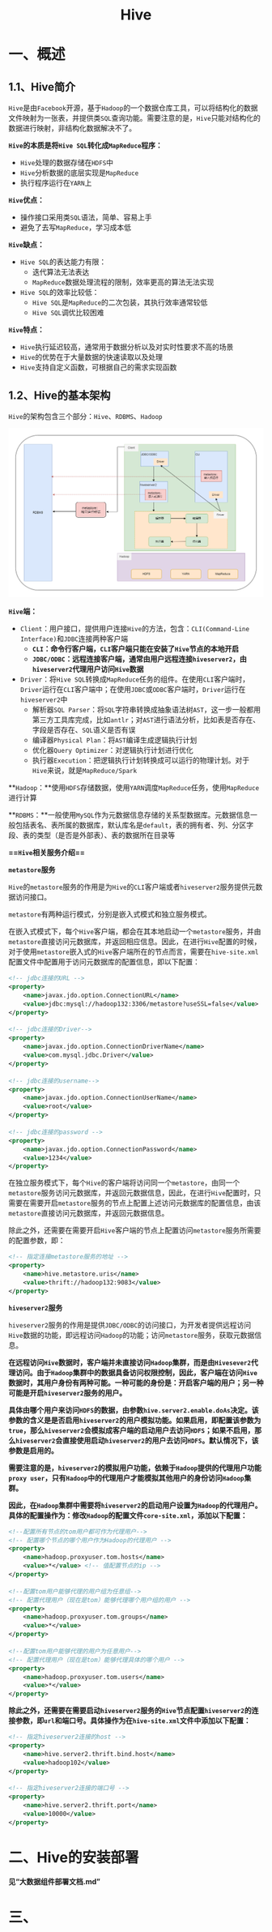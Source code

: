 <h1 align = "center">Hive
</h1>

# 一、概述

## 1.1、Hive简介

`Hive`是由`Facebook`开源，基于`Hadoop`的一个数据仓库工具，可以将结构化的数据文件映射为一张表，并提供类`SQL`查询功能。需要注意的是，`Hive`只能对结构化的数据进行映射，非结构化数据解决不了。

**`Hive`的本质是将`Hive SQL`转化成`MapReduce`程序：**

-   `Hive`处理的数据存储在`HDFS`中
-   `Hive`分析数据的底层实现是`MapReduce`
-   执行程序运行在`YARN`上

**`Hive`优点：**

-   操作接口采用类`SQL`语法，简单、容易上手
-   避免了去写`MapReduce`，学习成本低

**`Hive`缺点：**

-   `Hive SQL`的表达能力有限：
    -   迭代算法无法表达
    -   `MapReduce`数据处理流程的限制，效率更高的算法无法实现
-   `Hive SQL`的效率比较低：
    -   `Hive SQL`是``MapReduce``的二次包装，其执行效率通常较低
    -   `Hive SQL`调优比较困难

**`Hive`特点：**

-   `Hive`执行延迟较高，通常用于数据分析以及对实时性要求不高的场景
-   `Hive`的优势在于大量数据的快速读取以及处理
-   `Hive`支持自定义函数，可根据自己的需求实现函数

## 1.2、Hive的基本架构

`Hive`的架构包含三个部分：`Hive`、`RDBMS`、`Hadoop`

![Hive-架构.drawio](./06-Hive.assets/Hive-架构.drawio.png)

**`Hive`端：**

-   `Client`：用户接口，提供用户连接`Hive`的方法，包含：`CLI(Command-Line Interface)`和`JDBC`连接两种客户端
    -   **`CLI`：命令行客户端，`CLI`客户端只能在安装了`Hive`节点的本地开启**
    -   **`JDBC/ODBC`：远程连接客户端，通常由用户远程连接`hiveserver2`，由`hiveserver2`代理用户访问`Hive`数据**
-   `Driver`：将`Hive SQL`转换成`MapReduce`任务的组件。在使用`CLI`客户端时，`Driver`运行在`CLI`客户端中；在使用`JDBC`或`ODBC`客户端时，`Driver`运行在`hiveserver2`中
    -   解析器`SQL Parser`：将`SQL`字符串转换成抽象语法树`AST`，这一步一般都用第三方工具库完成，比如`antlr`；对`AST`进行语法分析，比如表是否存在、字段是否存在、`SQL`语义是否有误
    -   编译器`Physical Plan`：将`AST`编译生成逻辑执行计划
    -   优化器`Query Optimizer`：对逻辑执行计划进行优化
    -   执行器`Execution`：把逻辑执行计划转换成可以运行的物理计划。对于`Hive`来说，就是`MapReduce/Spark`

**`Hadoop`：**使用`HDFS`存储数据，使用`YARN`调度`MapReduce`任务，使用`MapReduce`进行计算

**`RDBMS`：**一般使用`MySQL`作为元数据信息存储的关系型数据库。元数据信息一般包括表名、表所属的数据库，默认库名是`default`，表的拥有者、列、分区字段、表的类型（是否是外部表）、表的数据所在目录等

**==`Hive`相关服务介绍==**

**`metastore`服务**

`Hive`的`metastore`服务的作用是为`Hive`的`CLI`客户端或者`hiveserver2`服务提供元数据访问接口。

`metastore`有两种运行模式，分别是嵌入式模式和独立服务模式。

在嵌入式模式下，每个`Hive`客户端，都会在其本地启动一个`metastore`服务，并由`metastore`直接访问元数据库，并返回相应信息。因此，在进行`Hive`配置的时候，对于使用`metastore`嵌入式的`Hive`客户端所在的节点而言，需要在`hive-site.xml`配置文件中配置用于访问元数据库的配置信息，即以下配置：

```xml
<!-- jdbc连接的URL -->
<property>
    <name>javax.jdo.option.ConnectionURL</name>
    <value>jdbc:mysql://hadoop132:3306/metastore?useSSL=false</value>
</property>

<!-- jdbc连接的Driver-->
<property>
    <name>javax.jdo.option.ConnectionDriverName</name>
    <value>com.mysql.jdbc.Driver</value>
</property>

<!-- jdbc连接的username-->
<property>
    <name>javax.jdo.option.ConnectionUserName</name>
    <value>root</value>
</property>

<!-- jdbc连接的password -->
<property>
    <name>javax.jdo.option.ConnectionPassword</name>
    <value>1234</value>
</property>
```

在独立服务模式下，每个`Hive`的客户端将访问同一个`metastore`，由同一个`metastore`服务访问元数据库，并返回元数据信息，因此，在进行`Hive`配置时，只需要在需要开启`metastore`服务的节点上配置上述访问元数据库的配置信息，由该`metastore`直接访问元数据库，并返回元数据信息。

除此之外，还需要在需要开启`Hive`客户端的节点上配置访问`metastore`服务所需要的配置参数，即：

```xml
<!-- 指定连接metastore服务的地址 -->
<property>
    <name>hive.metastore.uris</name>
    <value>thrift://hadoop132:9083</value>
</property>
```

**`hiveserver2`服务**

`hiveserver2`服务的作用是提供`JDBC/ODBC`的访问接口，为开发者提供远程访问`Hive`数据的功能，即远程访问`Hadoop`的功能；访问`metastore`服务，获取元数据信息。

**在远程访问`Hive`数据时，客户端并未直接访问`Hadoop`集群，而是由`Hivesever2`代理访问。由于`Hadoop`集群中的数据具备访问权限控制，因此，客户端在访问`Hive`数据时，其用户身份有两种可能。一种可能的身份是：开启客户端的用户；另一种可能是开启`hiveserver2`服务的用户。**

**具体由哪个用户来访问`HDFS`的数据，由参数`hive.server2.enable.doAs`决定。该参数的含义是是否启用`hiveserver2`的用户模拟功能。如果启用，即配置该参数为`true`，那么`hiveserver2`会模拟成客户端的启动用户去访问`HDFS`；如果不启用，那么`hiveserver2`会直接使用启动`hiveserver2`的用户去访问`HDFS`。默认情况下，该参数是启用的。**

**需要注意的是，`hiveserver2`的模拟用户功能，依赖于`Hadoop`提供的代理用户功能`proxy user`，只有`Hadoop`中的代理用户才能模拟其他用户的身份访问`Hadoop`集群。**

**因此，在`Hadoop`集群中需要将`hiveserver2`的启动用户设置为`Hadoop`的代理用户。具体的配置操作为：修改`Hadoop`的配置文件`core-site.xml`，添加以下配置：**

```xml
<!--配置所有节点的tom用户都可作为代理用户-->
<!-- 配置哪个节点的哪个用户作为Hadoop的代理用户 -->
<property>
    <name>hadoop.proxyuser.tom.hosts</name>
    <value>*</value> <!-- 值配置节点的ip -->
</property>

<!--配置tom用户能够代理的用户组为任意组-->
<!-- 配置代理用户（现在是tom）能够代理哪个用户组的用户 -->
<property>
    <name>hadoop.proxyuser.tom.groups</name>
    <value>*</value>
</property>

<!--配置tom用户能够代理的用户为任意用户-->
<!-- 配置代理用户（现在是tom）能够代理具体的哪个用户 -->
<property>
    <name>hadoop.proxyuser.tom.users</name>
    <value>*</value>
</property>
```

**除此之外，还需要在需要启动`hiveserver2`服务的`Hive`节点配置`hiveserver2`的连接参数，即`url`和端口号。具体操作为在`hive-site.xml`文件中添加以下配置：**

```xml
<!-- 指定hiveserver2连接的host -->
<property>
	<name>hive.server2.thrift.bind.host</name>
	<value>hadoop102</value>
</property>

<!-- 指定hiveserver2连接的端口号 -->
<property>
	<name>hive.server2.thrift.port</name>
	<value>10000</value>
</property>
```

# 二、Hive的安装部署

**见“大数据组件部署文档.md”**

# 三、